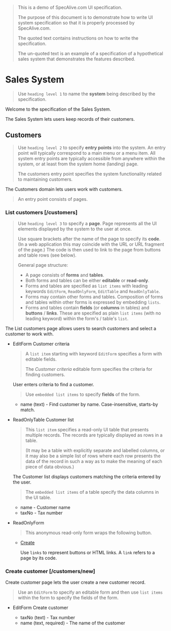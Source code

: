 > This is a demo of SpecAlive.com UI specification.
>
> The purpose of this document is to demonstrate how to write UI system specification
> so that it is properly processed by SpecAlive.com.
>
> The quoted text contains instructions on how to write the specification.
>
> The un-quoted text is an example of a specification of a hypothetical sales system
> that demonstrates the features described.

# Sales System

> Use `heading level 1` to name the **system** being described by the specification.

Welcome to the specification of the Sales System.

The Sales System lets users keep records of their customers.

## Customers

> Use `heading level 2` to specify **entry points** into the system.
> An entry point will typically correspond to a main menu or a menu item.
> All system entry points are typically accessible from anywhere within the system,
> or at least from the system home (landing) page.
> 
> The customers entry point specifies the system functionality related to maintaining customers.

The Customers domain lets users work with customers.

> An entry point consists of pages.

### List customers [/customers]

> Use `heading level 3` to specify a **page**.
> Page represents all the UI elements displayed by the system to the user at once.
>
> Use square brackets after the name of the page to specify its **code**.
> (In a web application this may coincide with the URL or URL fragment of the page.)
> The code is then used to link to the page from buttons and table rows (see below).
>
> General page structure:
>
> - A page consists of **forms** and **tables**.
> - Both forms and tables can be either **editable** or **read-only**.
> - Forms and tables are specified as `list items` with leading keywords
> `EditForm`, `ReadOnlyForm`, `EditTable` and `ReadOnlyTable`.
> - Forms may contain other forms and tables.
> Composition of forms and tables within other forms is expressed by embedding `lists`.
> - Forms and tables contain **fields** (or **columns** in tables)
> and **buttons** / **links**.
> These are specified as plain `list items` (with no leading keyword)
> within the form's / table's `list`.

The List customers page allows users to search customers
and select a customer to work with.

- EditForm Customer criteria

	> A `list item` starting with keyword `EditForm` specifies a form with editable fields.
	>
	> The _Customer criteria_ editable form specifies the criteria for
	> finding customers.

	User enters criteria to find a customer.

	> Use `embedded list items` to specify **fields** of the form.

	- name (text) - Find customer by name. Case-insensitive, starts-by match.

- ReadOnlyTable Customer list

	> This `list item` specifies a read-only UI table that presents multiple records.
	> The records are typically displayed as rows in a table.
	>
	> (It may be a table with explicitly separate and labelled columns,
	> or it may also be a simple list of rows where each row presents the data
	> of the record in such a way as to make the meaning of each piece of data obvious.)

	The Customer list displays customers matching the criteria entered by the user.

	> The `embedded list items` of a table specify the data columns in the UI table.

	- name - Customer name
	- taxNo - Tax number

- ReadOnlyForm

	> This anonymous read-only form wraps the following button.

	- [Create](/customers/new "Create new customer")
	
		Use `links` to represent buttons or HTML links.
		A `link` refers to a page by its code.

### Create customer [/customers/new]

Create customer page lets the user create a new customer record.

> Use an `EditForm` to specify an editable form 
> and then use `list items` within the form to specify the fields of the form.

- EditForm Create customer

	- taxNo (text) - Tax number
	- name (text, required) - The name of the customer
